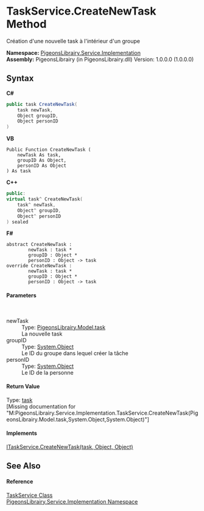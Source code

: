 # TaskService.CreateNewTask Method 
 

Création d'une nouvelle task à l'intérieur d'un groupe

**Namespace:**&nbsp;<a href="61ea8cdd-bbb0-4640-7fbb-d4c259f85123">PigeonsLibrairy.Service.Implementation</a><br />**Assembly:**&nbsp;PigeonsLibrairy (in PigeonsLibrairy.dll) Version: 1.0.0.0 (1.0.0.0)

## Syntax

**C#**<br />
``` C#
public task CreateNewTask(
	task newTask,
	Object groupID,
	Object personID
)
```

**VB**<br />
``` VB
Public Function CreateNewTask ( 
	newTask As task,
	groupID As Object,
	personID As Object
) As task
```

**C++**<br />
``` C++
public:
virtual task^ CreateNewTask(
	task^ newTask, 
	Object^ groupID, 
	Object^ personID
) sealed
```

**F#**<br />
``` F#
abstract CreateNewTask : 
        newTask : task * 
        groupID : Object * 
        personID : Object -> task 
override CreateNewTask : 
        newTask : task * 
        groupID : Object * 
        personID : Object -> task 
```


#### Parameters
&nbsp;<dl><dt>newTask</dt><dd>Type: <a href="ed7fd571-3ebd-bb10-4923-b1c31d5523f3">PigeonsLibrairy.Model.task</a><br />La nouvelle task</dd><dt>groupID</dt><dd>Type: <a href="http://msdn2.microsoft.com/en-us/library/e5kfa45b" target="_blank">System.Object</a><br />Le ID du groupe dans lequel créer la tâche</dd><dt>personID</dt><dd>Type: <a href="http://msdn2.microsoft.com/en-us/library/e5kfa45b" target="_blank">System.Object</a><br />Le ID de la personne</dd></dl>

#### Return Value
Type: <a href="ed7fd571-3ebd-bb10-4923-b1c31d5523f3">task</a><br />\[Missing <returns> documentation for "M:PigeonsLibrairy.Service.Implementation.TaskService.CreateNewTask(PigeonsLibrairy.Model.task,System.Object,System.Object)"\]

#### Implements
<a href="fbfa4049-ac48-235c-4646-845011630b8f">ITaskService.CreateNewTask(task, Object, Object)</a><br />

## See Also


#### Reference
<a href="3a241cd4-5c5d-f79b-8b04-0e556676a3c9">TaskService Class</a><br /><a href="61ea8cdd-bbb0-4640-7fbb-d4c259f85123">PigeonsLibrairy.Service.Implementation Namespace</a><br />